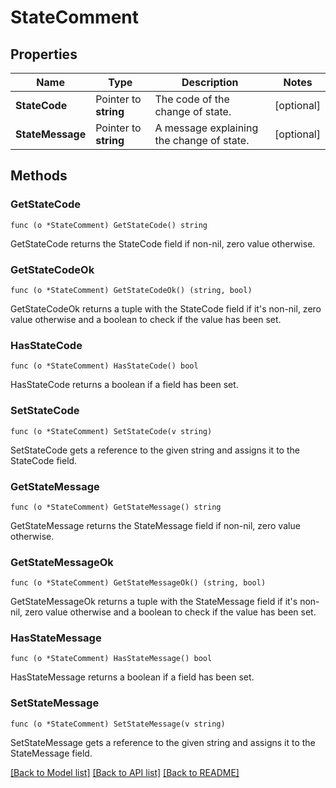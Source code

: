 # StateComment

## Properties

Name | Type | Description | Notes
------------ | ------------- | ------------- | -------------
**StateCode** | Pointer to **string** | The code of the change of state. | [optional] 
**StateMessage** | Pointer to **string** | A message explaining the change of state. | [optional] 

## Methods

### GetStateCode

`func (o *StateComment) GetStateCode() string`

GetStateCode returns the StateCode field if non-nil, zero value otherwise.

### GetStateCodeOk

`func (o *StateComment) GetStateCodeOk() (string, bool)`

GetStateCodeOk returns a tuple with the StateCode field if it's non-nil, zero value otherwise
and a boolean to check if the value has been set.

### HasStateCode

`func (o *StateComment) HasStateCode() bool`

HasStateCode returns a boolean if a field has been set.

### SetStateCode

`func (o *StateComment) SetStateCode(v string)`

SetStateCode gets a reference to the given string and assigns it to the StateCode field.

### GetStateMessage

`func (o *StateComment) GetStateMessage() string`

GetStateMessage returns the StateMessage field if non-nil, zero value otherwise.

### GetStateMessageOk

`func (o *StateComment) GetStateMessageOk() (string, bool)`

GetStateMessageOk returns a tuple with the StateMessage field if it's non-nil, zero value otherwise
and a boolean to check if the value has been set.

### HasStateMessage

`func (o *StateComment) HasStateMessage() bool`

HasStateMessage returns a boolean if a field has been set.

### SetStateMessage

`func (o *StateComment) SetStateMessage(v string)`

SetStateMessage gets a reference to the given string and assigns it to the StateMessage field.


[[Back to Model list]](../README.md#documentation-for-models) [[Back to API list]](../README.md#documentation-for-api-endpoints) [[Back to README]](../README.md)


